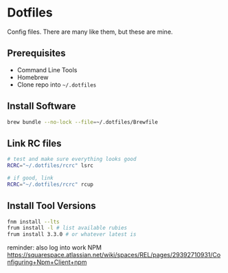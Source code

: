 # Dotfiles

Config files. There are many like them, but these are mine.

## Prerequisites

- Command Line Tools
- Homebrew
- Clone repo into `~/.dotfiles`

## Install Software

```zsh
brew bundle --no-lock --file=~/.dotfiles/Brewfile
```

## Link RC files

```zsh
# test and make sure everything looks good
RCRC="~/.dotfiles/rcrc" lsrc

# if good, link
RCRC="~/.dotfiles/rcrc" rcup
```

## Install Tool Versions

```zsh
fnm install --lts
frum install -l # list available rubies
frum install 3.3.0 # or whatever latest is
```

reminder: also log into work NPM
https://squarespace.atlassian.net/wiki/spaces/REL/pages/29392710931/Configuring+Npm+Client+npm
